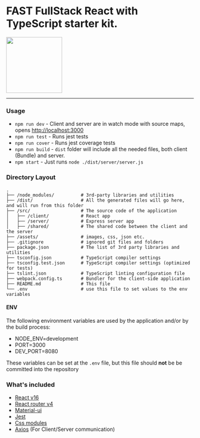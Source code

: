 # FAST FullStack React with TypeScript starter kit.

<img src="https://github.com/gerardolima/fullstack-typescript/raw/master/assets/images/logo.png" width="150">

---

### Usage

- `npm run dev` - Client and server are in watch mode with source maps, opens [http://localhost:3000](http://localhost:3000)
- `npm run test` - Runs jest tests
- `npm run cover` - Runs jest coverage tests
- `npm run build` - `dist` folder will include all the needed files, both client (Bundle) and server.
- `npm start` - Just runs `node ./dist/server/server.js`

### Directory Layout

```
.
├── /node_modules/          # 3rd-party libraries and utilities
├── /dist/                  # All the generated files will go here, and will run from this folder
├── /src/                   # The source code of the application
│   ├── /client/            # React app
│   ├── /server/            # Express server app
│   ├── /shared/            # The shared code between the client and the server
├── /assets/                # images, css, json etc.
├── .gitignore              # ignored git files and folders
├── package.json            # The list of 3rd party libraries and utilities
├── tsconfig.json           # TypeScript compiler settings
├── tsconfig.test.json      # TypeScript compiler settings (optimized for tests)
├── tslint.json             # TypeScript linting configuration file
├── webpack.config.ts       # Bundler for the client-side application
├── README.md               # This file
└── .env                    # use this file to set values to the env variables
```

#### ENV
The following environment variables are used by the application and/or by the
build process:
- NODE_ENV=development
- PORT=3000
- DEV_PORT=8080

These variables can be set at the `.env` file, but this file should **not** be
be committed into the repository

### What's included

- [React v16](https://facebook.github.io/react/)
- [React router v4](https://github.com/ReactTraining/react-router)
- [Material-ui](https://github.com/mui-org/material-ui)
- [Jest](https://github.com/facebook/jest)
- [Css modules](https://github.com/css-modules/css-modules)
- [Axios](https://github.com/mzabriskie/axios) (For Client/Server communication)
